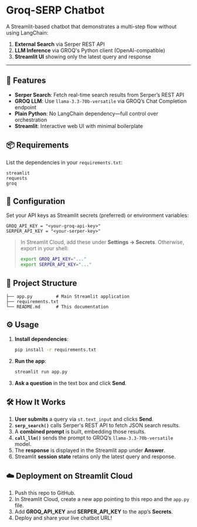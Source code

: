 # Groq-SERP Chatbot

A Streamlit-based chatbot that demonstrates a multi-step flow without using LangChain:

1. **External Search** via Serper REST API
2. **LLM Inference** via GROQ's Python client (OpenAI-compatible)
3. **Streamlit UI** showing only the latest query and response

---

## 🚀 Features

* **Serper Search**: Fetch real-time search results from Serper’s REST API
* **GROQ LLM**: Use `llama-3.3-70b-versatile` via GROQ’s Chat Completion endpoint
* **Plain Python**: No LangChain dependency—full control over orchestration
* **Streamlit**: Interactive web UI with minimal boilerplate

## 📦 Requirements

List the dependencies in your `requirements.txt`:

```text
streamlit
requests
groq
```

## 🔑 Configuration

Set your API keys as Streamlit secrets (preferred) or environment variables:

```
GROQ_API_KEY = "<your-groq-api-key>"
SERPER_API_KEY = "<your-serper-key>"
```

> In Streamlit Cloud, add these under **Settings → Secrets**. Otherwise, export in your shell:
>
> ```bash
> export GROQ_API_KEY="..."
> export SERPER_API_KEY="..."
> ```

## 📄 Project Structure

```
├── app.py         # Main Streamlit application
├── requirements.txt
└── README.md      # This documentation
```

## ⚙️ Usage

1. **Install dependencies**:

   ```bash
   pip install -r requirements.txt
   ```
2. **Run the app**:

   ```bash
   streamlit run app.py
   ```
3. **Ask a question** in the text box and click **Send**.

## 🛠️ How It Works

1. **User submits** a query via `st.text_input` and clicks **Send**.
2. **`serp_search()`** calls Serper's REST API to fetch JSON search results.
3. A **combined prompt** is built, embedding those results.
4. **`call_llm()`** sends the prompt to GROQ’s `llama-3.3-70b-versatile` model.
5. The **response** is displayed in the Streamlit app under **Answer**.
6. Streamlit **session state** retains only the latest query and response.

## ☁️ Deployment on Streamlit Cloud

1. Push this repo to GitHub.
2. In Streamlit Cloud, create a new app pointing to this repo and the `app.py` file.
3. Add **GROQ\_API\_KEY** and **SERPER\_API\_KEY** to the app’s **Secrets**.
4. Deploy and share your live chatbot URL!

